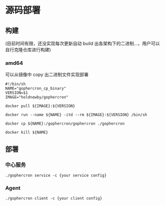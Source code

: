 # 源码部署

## 构建

(目前时间有限，还没实现每次更新自动 build 出各架构下的二进制...，用户可以自行克隆仓库进行构建)

### amd64

可以从镜像中 copy 出二进制文件实现部署

```shell
#!/bin/sh
NAME="gophercron_cp_binary"
VERSION=$1
IMAGE="holdnowby/gophercron"

docker pull ${IMAGE}:${VERSION}

docker run --name ${NAME} -itd --rm ${IMAGE}:${VERSION} /bin/sh

docker cp ${NAME}:/gophercron/gophercron ./gophercron

docker kill ${NAME}
```

## 部署

### 中心服务

```shell
./gophercron service -c {your service config}
```

### Agent

```shell
./gophercron client -c {your client config}
```
